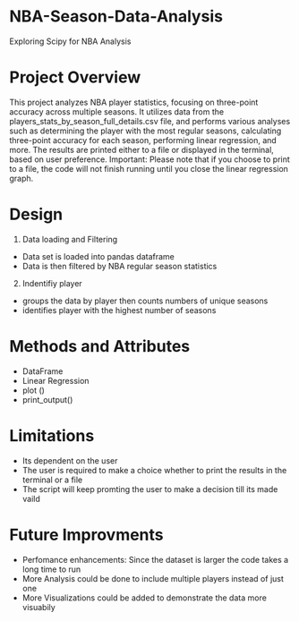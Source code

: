 # NBA-Season-Data-Analysis
Exploring Scipy for NBA Analysis

# Project Overview 
This project analyzes NBA player statistics, focusing on three-point accuracy across multiple seasons. It utilizes data from the players_stats_by_season_full_details.csv file, and performs various analyses such as determining the player with the most regular seasons, calculating three-point accuracy for each season, performing linear regression, and more. The results are printed either to a file or displayed in the terminal, based on user preference. Important: Please note that if you choose to print to a file, the code will not finish running until you close the linear regression graph.

# Design 
1)  Data loading and Filtering 
- Data set is loaded into pandas dataframe
- Data is then filtered by NBA regular season statistics
2) Indentifiy player
- groups the data by player then counts numbers of unique seasons
- identifies player with the highest number of seasons 





# Methods and Attributes 
- DataFrame
- Linear Regression
- plot ()
- print_output()

# Limitations 
- Its dependent on the user
- The user is required to make a choice whether to print the results in the terminal or a file
- The script will keep promting the user to make a decision till its made vaild 

# Future Improvments 
- Perfomance enhancements:  Since the dataset is larger the code takes a long time to run
- More Analysis could be done to include multiple players instead of just one
- More Visualizations could be added to demonstrate the data more visuabily 
